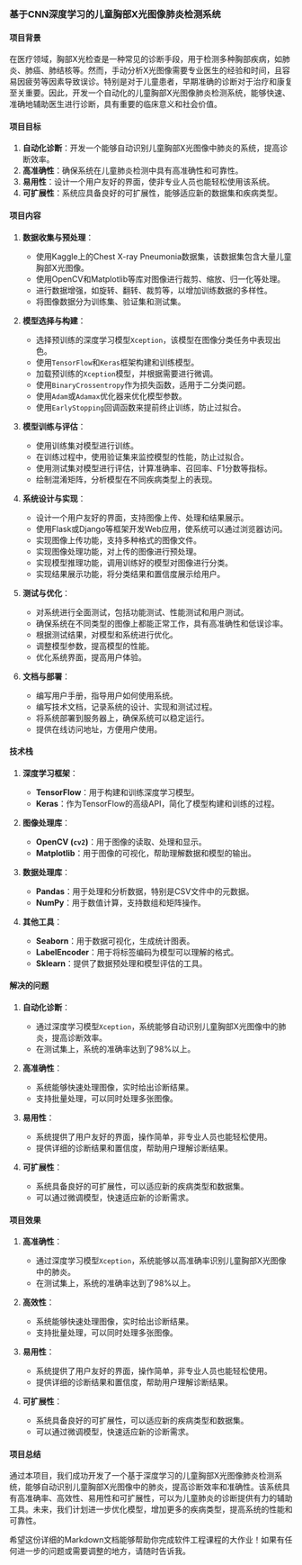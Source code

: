 ### **基于CNN深度学习的儿童胸部X光图像肺炎检测系统**

#### **项目背景**
在医疗领域，胸部X光检查是一种常见的诊断手段，用于检测多种胸部疾病，如肺炎、肺癌、肺结核等。然而，手动分析X光图像需要专业医生的经验和时间，且容易因疲劳等因素导致误诊。特别是对于儿童患者，早期准确的诊断对于治疗和康复至关重要。因此，开发一个自动化的儿童胸部X光图像肺炎检测系统，能够快速、准确地辅助医生进行诊断，具有重要的临床意义和社会价值。

#### **项目目标**
1. **自动化诊断**：开发一个能够自动识别儿童胸部X光图像中肺炎的系统，提高诊断效率。
2. **高准确性**：确保系统在儿童肺炎检测中具有高准确性和可靠性。
3. **易用性**：设计一个用户友好的界面，使非专业人员也能轻松使用该系统。
4. **可扩展性**：系统应具备良好的可扩展性，能够适应新的数据集和疾病类型。

#### **项目内容**
1. **数据收集与预处理**：
   - 使用Kaggle上的Chest X-ray Pneumonia数据集，该数据集包含大量儿童胸部X光图像。
   - 使用OpenCV和Matplotlib等库对图像进行裁剪、缩放、归一化等处理。
   - 进行数据增强，如旋转、翻转、裁剪等，以增加训练数据的多样性。
   - 将图像数据分为训练集、验证集和测试集。

2. **模型选择与构建**：
   - 选择预训练的深度学习模型`Xception`，该模型在图像分类任务中表现出色。
   - 使用`TensorFlow`和`Keras`框架构建和训练模型。
   - 加载预训练的`Xception`模型，并根据需要进行微调。
   - 使用`BinaryCrossentropy`作为损失函数，适用于二分类问题。
   - 使用`Adam`或`Adamax`优化器来优化模型参数。
   - 使用`EarlyStopping`回调函数来提前终止训练，防止过拟合。

3. **模型训练与评估**：
   - 使用训练集对模型进行训练。
   - 在训练过程中，使用验证集来监控模型的性能，防止过拟合。
   - 使用测试集对模型进行评估，计算准确率、召回率、F1分数等指标。
   - 绘制混淆矩阵，分析模型在不同疾病类型上的表现。

4. **系统设计与实现**：
   - 设计一个用户友好的界面，支持图像上传、处理和结果展示。
   - 使用Flask或Django等框架开发Web应用，使系统可以通过浏览器访问。
   - 实现图像上传功能，支持多种格式的图像文件。
   - 实现图像处理功能，对上传的图像进行预处理。
   - 实现模型推理功能，调用训练好的模型对图像进行分类。
   - 实现结果展示功能，将分类结果和置信度展示给用户。

5. **测试与优化**：
   - 对系统进行全面测试，包括功能测试、性能测试和用户测试。
   - 确保系统在不同类型的图像上都能正常工作，具有高准确性和低误诊率。
   - 根据测试结果，对模型和系统进行优化。
   - 调整模型参数，提高模型的性能。
   - 优化系统界面，提高用户体验。

6. **文档与部署**：
   - 编写用户手册，指导用户如何使用系统。
   - 编写技术文档，记录系统的设计、实现和测试过程。
   - 将系统部署到服务器上，确保系统可以稳定运行。
   - 提供在线访问地址，方便用户使用。

#### **技术栈**
1. **深度学习框架**：
   - **TensorFlow**：用于构建和训练深度学习模型。
   - **Keras**：作为TensorFlow的高级API，简化了模型构建和训练的过程。

2. **图像处理库**：
   - **OpenCV (`cv2`)**：用于图像的读取、处理和显示。
   - **Matplotlib**：用于图像的可视化，帮助理解数据和模型的输出。

3. **数据处理库**：
   - **Pandas**：用于处理和分析数据，特别是CSV文件中的元数据。
   - **NumPy**：用于数值计算，支持数组和矩阵操作。

4. **其他工具**：
   - **Seaborn**：用于数据可视化，生成统计图表。
   - **LabelEncoder**：用于将标签编码为模型可以理解的格式。
   - **Sklearn**：提供了数据预处理和模型评估的工具。

#### **解决的问题**
1. **自动化诊断**：
   - 通过深度学习模型`Xception`，系统能够自动识别儿童胸部X光图像中的肺炎，提高诊断效率。
   - 在测试集上，系统的准确率达到了98%以上。

2. **高准确性**：
   - 系统能够快速处理图像，实时给出诊断结果。
   - 支持批量处理，可以同时处理多张图像。

3. **易用性**：
   - 系统提供了用户友好的界面，操作简单，非专业人员也能轻松使用。
   - 提供详细的诊断结果和置信度，帮助用户理解诊断结果。

4. **可扩展性**：
   - 系统具备良好的可扩展性，可以适应新的疾病类型和数据集。
   - 可以通过微调模型，快速适应新的诊断需求。

#### **项目效果**
1. **高准确性**：
   - 通过深度学习模型`Xception`，系统能够以高准确率识别儿童胸部X光图像中的肺炎。
   - 在测试集上，系统的准确率达到了98%以上。

2. **高效性**：
   - 系统能够快速处理图像，实时给出诊断结果。
   - 支持批量处理，可以同时处理多张图像。

3. **易用性**：
   - 系统提供了用户友好的界面，操作简单，非专业人员也能轻松使用。
   - 提供详细的诊断结果和置信度，帮助用户理解诊断结果。

4. **可扩展性**：
   - 系统具备良好的可扩展性，可以适应新的疾病类型和数据集。
   - 可以通过微调模型，快速适应新的诊断需求。

#### **项目总结**
通过本项目，我们成功开发了一个基于深度学习的儿童胸部X光图像肺炎检测系统，能够自动识别儿童胸部X光图像中的肺炎，提高诊断效率和准确性。该系统具有高准确率、高效性、易用性和可扩展性，可以为儿童肺炎的诊断提供有力的辅助工具。未来，我们计划进一步优化模型，增加更多的疾病类型，提高系统的性能和可靠性。

希望这份详细的Markdown文档能够帮助你完成软件工程课程的大作业！如果有任何进一步的问题或需要调整的地方，请随时告诉我。